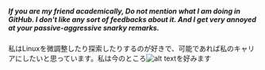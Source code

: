 ##### If you are my friend academically, Do not mention what I am doing in GitHub. I don't like any sort of feedbacks about it. And I get very annoyed at your passive-aggressive snarky remarks.


私はLinuxを微調整したり探索したりするのが好きで、可能であれば私のキャリアにしたいと思っています。私は今のところ![alt text][archlinux]を好みます

[archlinux]: https://icons.iconarchive.com/icons/papirus-team/papirus-apps/256/distributor-logo-archlinux-icon.png "Arch Linux"